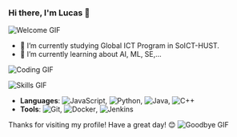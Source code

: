 ### Hi there, I'm Lucas 👋

![Welcome GIF](https://media.giphy.com/media/xT9IgzoKnwFNmISR8I/giphy.gif)

- 🔭 I’m currently studying Global ICT Program in SoICT-HUST.
- 🌱 I’m currently learning about AI, ML, SE,...

![Coding GIF](https://media.giphy.com/media/13HgwGsXF0aiGY/giphy.gif)

![Skills GIF](https://media.giphy.com/media/l0MYt5jPR6QX5pnqM/giphy.gif)

- **Languages**: ![JavaScript](https://img.shields.io/badge/-JavaScript-F7DF1E?logo=javascript&logoColor=000), ![Python](https://img.shields.io/badge/-Python-3776AB?logo=python&logoColor=fff), ![Java](https://img.shields.io/badge/-Java-007396?logo=java&logoColor=fff), ![C++](https://img.shields.io/badge/-C++-00599C?logo=c%2B%2B&logoColor=fff)
- **Tools**: ![Git](https://img.shields.io/badge/-Git-F05032?logo=git&logoColor=fff), ![Docker](https://img.shields.io/badge/-Docker-2496ED?logo=docker&logoColor=fff), ![Jenkins](https://img.shields.io/badge/-Jenkins-D24939?logo=jenkins&logoColor=fff)

Thanks for visiting my profile! Have a great day! 😊
![Goodbye GIF](https://media.giphy.com/media/jpVnC65DmYeyRL4LHS/giphy.gif)
